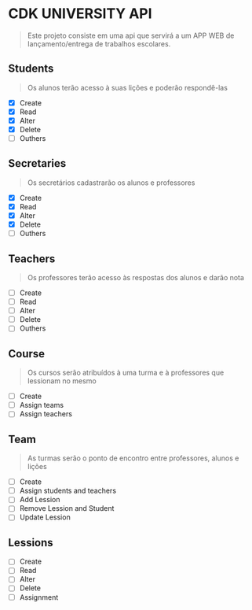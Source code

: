 # CDK UNIVERSITY API

> Este projeto consiste em uma api que servirá a um APP WEB de lançamento/entrega de trabalhos escolares.

## Students
> Os alunos terão acesso à suas lições e poderão respondê-las
- [x] Create
- [x] Read
- [x] Alter
- [x] Delete
- [ ] Outhers

## Secretaries
> Os secretários cadastrarão os alunos e professores
- [x] Create
- [x] Read
- [x] Alter
- [x] Delete
- [ ] Outhers

## Teachers
> Os professores terão acesso às respostas dos alunos e darão nota
- [ ] Create
- [ ] Read
- [ ] Alter
- [ ] Delete
- [ ] Outhers

## Course
> Os cursos serão atribuídos à uma turma e à professores que lessionam no mesmo
- [ ] Create
- [ ] Assign teams
- [ ] Assign teachers

## Team
> As turmas serão o ponto de encontro entre professores, alunos e lições
- [ ] Create
- [ ] Assign students and teachers
- [ ] Add Lession
- [ ] Remove Lession and Student
- [ ] Update Lession

## Lessions
- [ ] Create
- [ ] Read
- [ ] Alter
- [ ] Delete
- [ ] Assignment

